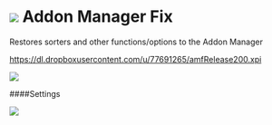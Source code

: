 ![](https://camo.githubusercontent.com/531a9fe1fef4207bda2408b9c98bfd46f96c9de6/68747470733a2f2f6d656469616372752e73682f6d2d317a502d6537796f55672e706e67) Addon Manager Fix
=================

Restores sorters and other functions/options to the Addon Manager 

https://dl.dropboxusercontent.com/u/77691265/amfRelease200.xpi

![](https://camo.githubusercontent.com/34aba35e2235cbfb98846fa8463423656579f881/68747470733a2f2f6d656469616372752e73682f7562593349436531715456632e706e67)

####Settings

![](https://mediacru.sh/bKuDLK6m0mMW.png)
